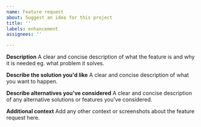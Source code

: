 ```yaml
---
name: Feature request
about: Suggest an idea for this project
title: ''
labels: enhancement
assignees: ''

---
```


**Description**
A clear and concise description of what the feature is and why it is needed eg. what problem it solves.

**Describe the solution you'd like**
A clear and concise description of what you want to happen.

**Describe alternatives you've considered**
A clear and concise description of any alternative solutions or features you've considered.

**Additional context**
Add any other context or screenshots about the feature request here.

